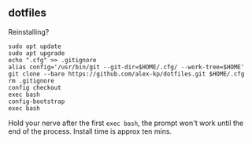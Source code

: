 dotfiles
--------

Reinstalling?

```
sudo apt update
sudo apt upgrade
echo ".cfg" >> .gitignore
alias config='/usr/bin/git --git-dir=$HOME/.cfg/ --work-tree=$HOME'
git clone --bare https://github.com/alex-kp/dotfiles.git $HOME/.cfg
rm .gitignore
config checkout
exec bash
config-bootstrap
exec bash
```

Hold your nerve after the first `exec bash`, the prompt won't work until the
end of the process.  Install time is approx ten mins.
